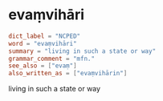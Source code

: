# evaṃvihāri

``` toml
dict_label = "NCPED"
word = "evaṃvihāri"
summary = "living in such a state or way"
grammar_comment = "mfn."
see_also = ["evaṃ"]
also_written_as = ["evaṃvihārin"]
```

living in such a state or way

